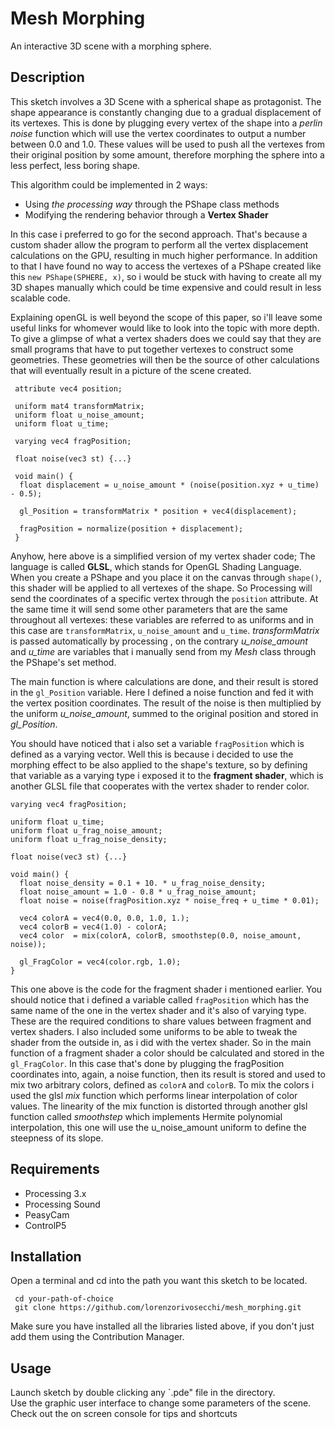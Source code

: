 # Mesh Morphing
An interactive 3D scene with a morphing sphere.

## Description
This sketch involves a 3D Scene with a spherical shape as protagonist.
The shape appearance is constantly changing due to a gradual displacement of its vertexes.
This is done by plugging every vertex of the shape into a *perlin noise* function which will use the vertex coordinates to output a number between 0.0 and 1.0.
These values will be used to push all the vertexes from their original position by some amount, therefore morphing the sphere into a less perfect, less boring shape.

This algorithm could be implemented in 2 ways:
- Using *the processing way* through the PShape class methods
- Modifying the rendering behavior through a **Vertex Shader**

In this case i preferred to go for the second approach.
That's because a custom shader allow the program to perform all the vertex displacement calculations on the GPU, resulting in much higher performance.
In addition to that I have found no way to access the vertexes of a PShape created like this `new PShape(SPHERE, x)`, so i would be stuck with having to create all my 3D shapes manually which could be time expensive and could result in less scalable code.

Explaining openGL is well beyond the scope of this paper, so i'll leave some useful links for whomever would like to look into the topic with more depth.
To give a glimpse of what a vertex shaders does we could say that they are small programs that have to put together vertexes to construct some geometries.
These geometries will then be the source of other calculations that will eventually result in a picture of the scene created.

```
 attribute vec4 position;

 uniform mat4 transformMatrix;
 uniform float u_noise_amount;
 uniform float u_time;

 varying vec4 fragPosition;

 float noise(vec3 st) {...}

 void main() {
  float displacement = u_noise_amount * (noise(position.xyz + u_time) - 0.5);

  gl_Position = transformMatrix * position + vec4(displacement);

  fragPosition = normalize(position + displacement);
 }
```

Anyhow, here above is a simplified version of my vertex shader code; The language is called **GLSL**, which stands for OpenGL Shading Language.
When you create a PShape and you place it on the canvas through `shape()`, this shader will be applied to all vertexes of the shape.
So Processing will send the coordinates of a specific vertex through the `position` attribute. At the same time it will send some other parameters that are the same throughout all vertexes: these variables are referred to as uniforms and in this case are `transformMatrix`, `u_noise_amount` and `u_time`. *transformMatrix* is passed automatically by processing , on the contrary *u_noise_amount* and *u_time* are variables that i manually send from my *Mesh* class through the PShape's set method.

The main function is where calculations are done, and their result is stored in the `gl_Position` variable. Here I defined a noise function and fed it with the vertex position coordinates.
The result of the noise is then multiplied by the uniform *u_noise_amount*, summed to the original position and stored in *gl_Position*.

You should have noticed that i also set a variable `fragPosition` which is defined as a varying vector.
Well this is because i decided to use the morphing effect to be also applied to the shape's texture, so by defining that variable as a varying type i exposed it to the **fragment shader**, which is another GLSL file that cooperates with the vertex shader to render color.

```
varying vec4 fragPosition;

uniform float u_time;
uniform float u_frag_noise_amount;
uniform float u_frag_noise_density;

float noise(vec3 st) {...}

void main() {
  float noise_density = 0.1 + 10. * u_frag_noise_density;
  float noise_amount = 1.0 - 0.8 * u_frag_noise_amount;
  float noise = noise(fragPosition.xyz * noise_freq + u_time * 0.01);

  vec4 colorA = vec4(0.0, 0.0, 1.0, 1.);
  vec4 colorB = vec4(1.0) - colorA;
  vec4 color  = mix(colorA, colorB, smoothstep(0.0, noise_amount, noise));

  gl_FragColor = vec4(color.rgb, 1.0);
}
```

This one above is the code for the fragment shader i mentioned earlier.
You should notice that i defined a variable called `fragPosition` which has the same name of the one  in the vertex shader and it's also of varying type. These are the required conditions to share values between fragment and vertex shaders.
I also included some uniforms to be able to tweak the shader from the outside in, as i did with the vertex shader. So in the main function of a fragment shader a color should be calculated and stored in the `gl_FragColor`. In this case that's done by plugging the fragPosition coordinates into, again, a noise function, then its result is stored and used to mix two arbitrary colors, defined as `colorA` and `colorB`.
To mix the colors i used the glsl *mix* function which performs linear interpolation of color values.
The linearity of the mix function is distorted through another glsl function called *smoothstep* which implements Hermite polynomial interpolation, this one will use the u_noise_amount uniform to define the steepness of its slope.



## Requirements
- Processing 3.x
- Processing Sound
- PeasyCam
- ControlP5

## Installation
Open a terminal and cd into the path you want this sketch to be located.
```
 cd your-path-of-choice
 git clone https://github.com/lorenzorivosecchi/mesh_morphing.git
```
Make sure you have installed all the libraries listed above, if you don't just add them using the Contribution Manager.

## Usage
Launch sketch by double clicking any `.pde" file in the directory.  
Use the graphic user interface to change some parameters of the scene.  
Check out the on screen console for tips and shortcuts

